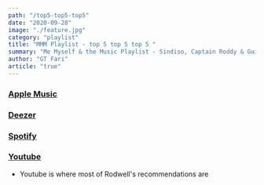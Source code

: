 ```yaml
---
path: "/top5-top5-top5"
date: "2020-09-28"
image: "./feature.jpg"
category: "playlist"
title: "MMM Playlist - top 5 top 5 top 5 "
summary: "Me Myself & the Music Playlist - Sindiso, Captain Roddy & Guide share their top 5 tracks right now."
author: "GT Fari"
article: "true"
---
```

### [Apple Music](https://music.apple.com/zw/playlist/top-5-top-5-top-5/pl.u-yZyVE6VTdoWr3go)
### [Deezer](https://deezer.page.link/YeuPVM97euwFnHgv7)
### [Spotify](https://open.spotify.com/playlist/5cj3uPGwcFAtemZKoS142w?si=mCHs7IR0QTms7huqzmNGsw)
### [Youtube](https://www.youtube.com/playlist?list=PLy64tqMRKcJRdMdPsbnQBfleD-qC7uRHP)
- Youtube is where most of Rodwell's recommendations are
